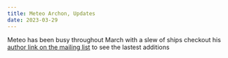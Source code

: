 ```yaml
---
title: Meteo Archon, Updates
date: 2023-03-29
---
```

Meteo has been busy throughout March with a slew of ships checkout his [author link on the mailing list](https://thefasastartrekuniversee-group.groups.io/g/main/search?q=posterid:3217430) to see the lastest additions
